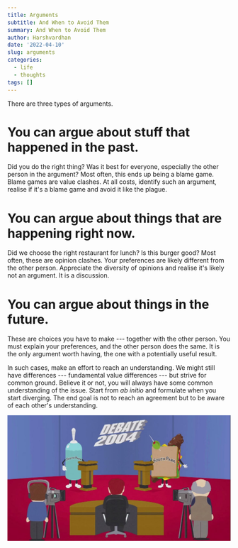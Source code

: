 ```yaml
---
title: Arguments
subtitle: And When to Avoid Them
summary: And When to Avoid Them
author: Harshvardhan
date: '2022-04-10'
slug: arguments
categories:
  - life
  - thoughts
tags: []
---
```


There are three types of arguments.

# You can argue about stuff that happened in the past. 

Did you do the right thing? Was it best for everyone, especially the other person in the argument? Most often, this ends up being a blame game. Blame games are value clashes. At all costs, identify such an argument, realise if it's a blame game and avoid it like the plague.

# You can argue about things that are happening right now. 

Did we choose the right restaurant for lunch? Is this burger good? Most often, these are opinion clashes. Your preferences are likely different from the other person. Appreciate the diversity of opinions and realise it's likely not an argument. It is a discussion.

# You can argue about things in the future. 

These are choices you have to make --- together with the other person. You must explain your preferences, and the other person does the same. It is the only argument worth having, the one with a potentially useful result.

In such cases, make an effort to reach an understanding. We might still have differences --- fundamental value differences --- but strive for common ground. Believe it or not, you will always have some common understanding of the issue. Start from *ab initio* and formulate when you start diverging. The end goal is not to reach an agreement but to be aware of each other's understanding.

[![South Park: Giant Douche vs Turd Sandwich Debate](featured.jpg)](https://www.youtube.com/watch?v=E7pfsneLSSM)
